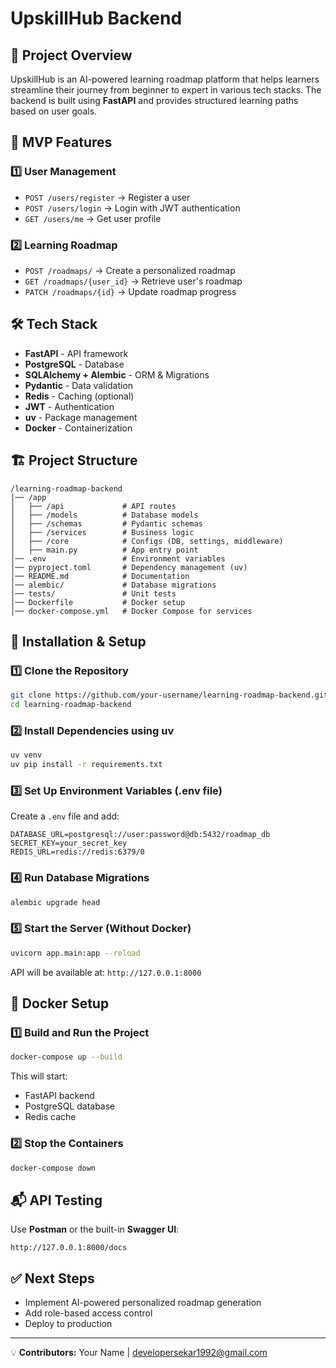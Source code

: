 # UpskillHub Backend

## 🚀 Project Overview
UpskillHub is an AI-powered learning roadmap platform that helps learners streamline their journey from beginner to expert in various tech stacks. The backend is built using **FastAPI** and provides structured learning paths based on user goals.

## 📌 MVP Features
### **1️⃣ User Management**
- `POST /users/register` → Register a user
- `POST /users/login` → Login with JWT authentication
- `GET /users/me` → Get user profile

### **2️⃣ Learning Roadmap**
- `POST /roadmaps/` → Create a personalized roadmap
- `GET /roadmaps/{user_id}` → Retrieve user's roadmap
- `PATCH /roadmaps/{id}` → Update roadmap progress

## 🛠 Tech Stack
- **FastAPI** - API framework
- **PostgreSQL** - Database
- **SQLAlchemy + Alembic** - ORM & Migrations
- **Pydantic** - Data validation
- **Redis** - Caching (optional)
- **JWT** - Authentication
- **uv** - Package management
- **Docker** - Containerization

## 🏗 Project Structure
```
/learning-roadmap-backend
│── /app
│   ├── /api             # API routes
│   ├── /models          # Database models
│   ├── /schemas         # Pydantic schemas
│   ├── /services        # Business logic
│   ├── /core            # Configs (DB, settings, middleware)
│   ├── main.py          # App entry point
│── .env                 # Environment variables
│── pyproject.toml       # Dependency management (uv)
│── README.md            # Documentation
│── alembic/             # Database migrations
│── tests/               # Unit tests
│── Dockerfile           # Docker setup
│── docker-compose.yml   # Docker Compose for services
```

## 🔧 Installation & Setup
### **1️⃣ Clone the Repository**
```sh
git clone https://github.com/your-username/learning-roadmap-backend.git
cd learning-roadmap-backend
```

### **2️⃣ Install Dependencies using uv**
```sh
uv venv
uv pip install -r requirements.txt
```

### **3️⃣ Set Up Environment Variables (.env file)**
Create a `.env` file and add:
```env
DATABASE_URL=postgresql://user:password@db:5432/roadmap_db
SECRET_KEY=your_secret_key
REDIS_URL=redis://redis:6379/0
```

### **4️⃣ Run Database Migrations**
```sh
alembic upgrade head
```

### **5️⃣ Start the Server (Without Docker)**
```sh
uvicorn app.main:app --reload
```
API will be available at: `http://127.0.0.1:8000`

## 🐳 Docker Setup
### **1️⃣ Build and Run the Project**
```sh
docker-compose up --build
```
This will start:
- FastAPI backend
- PostgreSQL database
- Redis cache

### **2️⃣ Stop the Containers**
```sh
docker-compose down
```

## 📬 API Testing
Use **Postman** or the built-in **Swagger UI**:
```
http://127.0.0.1:8000/docs
```

## ✅ Next Steps
- Implement AI-powered personalized roadmap generation
- Add role-based access control
- Deploy to production

---
💡 **Contributors:** Your Name | developersekar1992@gmail.com

